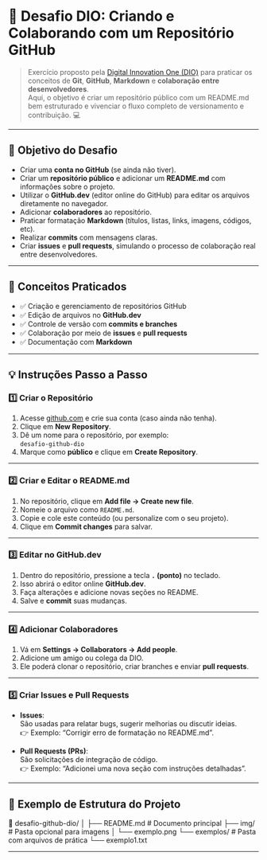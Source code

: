 # 🚀 Desafio DIO: Criando e Colaborando com um Repositório GitHub

> Exercício proposto pela [Digital Innovation One (DIO)](https://www.dio.me/) para praticar os conceitos de **Git**, **GitHub**, **Markdown** e **colaboração entre desenvolvedores**.  
> Aqui, o objetivo é criar um repositório público com um README.md bem estruturado e vivenciar o fluxo completo de versionamento e contribuição. 💻

---

## 🎯 Objetivo do Desafio

- Criar uma **conta no GitHub** (se ainda não tiver).  
- Criar um **repositório público** e adicionar um **README.md** com informações sobre o projeto.  
- Utilizar o **GitHub.dev** (editor online do GitHub) para editar os arquivos diretamente no navegador.  
- Adicionar **colaboradores** ao repositório.  
- Praticar formatação **Markdown** (títulos, listas, links, imagens, códigos, etc).  
- Realizar **commits** com mensagens claras.  
- Criar **issues** e **pull requests**, simulando o processo de colaboração real entre desenvolvedores.

---

## 🧩 Conceitos Praticados

- ✅ Criação e gerenciamento de repositórios GitHub  
- ✅ Edição de arquivos no **GitHub.dev**  
- ✅ Controle de versão com **commits e branches**  
- ✅ Colaboração por meio de **issues** e **pull requests**  
- ✅ Documentação com **Markdown**

---

## 💡 Instruções Passo a Passo

### 1️⃣ Criar o Repositório
1. Acesse [github.com](https://github.com) e crie sua conta (caso ainda não tenha).  
2. Clique em **New Repository**.  
3. Dê um nome para o repositório, por exemplo:  
   `desafio-github-dio`  
4. Marque como **público** e clique em **Create Repository**.

---

### 2️⃣ Criar e Editar o README.md
1. No repositório, clique em **Add file → Create new file**.  
2. Nomeie o arquivo como `README.md`.  
3. Copie e cole este conteúdo (ou personalize com o seu projeto).  
4. Clique em **Commit changes** para salvar.

---

### 3️⃣ Editar no GitHub.dev
1. Dentro do repositório, pressione a tecla **`.` (ponto)** no teclado.  
2. Isso abrirá o editor online **GitHub.dev**.  
3. Faça alterações e adicione novas seções no README.  
4. Salve e **commit** suas mudanças.

---

### 4️⃣ Adicionar Colaboradores
1. Vá em **Settings → Collaborators → Add people**.  
2. Adicione um amigo ou colega da DIO.  
3. Ele poderá clonar o repositório, criar branches e enviar **pull requests**.

---

### 5️⃣ Criar Issues e Pull Requests
- **Issues**:  
  São usadas para relatar bugs, sugerir melhorias ou discutir ideias.  
  👉 Exemplo: “Corrigir erro de formatação no README.md”.

- **Pull Requests (PRs)**:  
  São solicitações de integração de código.  
  👉 Exemplo: “Adicionei uma nova seção com instruções detalhadas”.

---

## 🧠 Exemplo de Estrutura do Projeto

📁 desafio-github-dio/
│
├── README.md # Documento principal
├── img/ # Pasta opcional para imagens
│ └── exemplo.png
└── exemplos/ # Pasta com arquivos de prática
└── exemplo1.txt

---
